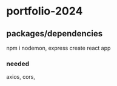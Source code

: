 # portfolio-2024

## packages/dependencies
npm i nodemon, express
create react app
### needed
axios, cors, 
